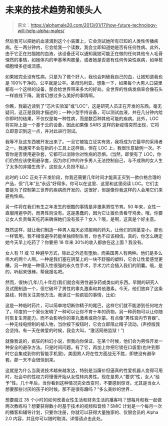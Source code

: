 # 未来的技术趋势和领头人

> 原文：<https://alphamale20.com/2013/01/17/how-future-technology-will-help-alpha-males/>

然后我可以把她的血液滴到这个小装置上，它会测试她所有已知的人类性传播疾病。在一两分钟内，它会给我一个读数，我会立即知道她是否有任何性病。此外，由于它正在扫描她的血液，该设备还可以通知我她可能正在做的任何其他令人毛骨悚然的事情，如她体内的甲基苯丙胺量，或者她是否患有任何传染性疾病，如单核细胞增多症或流感。

如果她完全没有性病，只是为了做个好人，我也会刺破我自己的血，让她知道我也是 100%干净的。公平就是公平。圣母玛利亚。想象一下，如果每个大男人口袋里都有一个这样的设备，那会给世界带来多大的好处。全世界的性病发病率会像石头一样直线下降。我曾幻想过多么美好的事情啊。

你瞧，我最近读到了“芯片实验室”或“LOC”，这是研究人员正在开发的东西。毫无疑问，这正是我刚才描述的；一种小型手持设备，可以测试血液，并在几分钟内给你即时的结果，不仅仅是每一种性病，而是数百种其他可能的疾病。此外，LOC 将实际上是一个基于云的设备，因此如果像 SARS 这样的新疫情突然出现，它将立即意识到这一点，并对此进行测试。

我等不及这东西被开发出来了。一旦它被独立证实有效，我将成为它最早的采用者之一。我通常不会在新的小工具上这样做，但在 LOC 上，我很乐意破例一次。不管你是否使用避孕套，它都可以消除你对性病的恐惧。(当然，即使有了 LOC，你们仍然应该使用避孕套，因为你们中的许多男人无法控制自己，与不成熟的女人生了太多的非婚生孩子，这些女人负担不起。)

此时的 LOC 正处于开发阶段，你我还需要几年时间才能真正买到一款价格合理的产品，但“几年”比“永远”好得多。你可以在这里、这里和这里阅读 LOC。它们主要是为了控制第三世界的疾病而开发的，这很好，但是像你我这样的人会用它们来避免性病。

另一件将在我们有生之年发生的很酷的事情是非激素男性节育。50 年来，女性一直服用避孕药，而男性则没有。这是愚蠢的，因为它让狼负责看守鸡舍。哦，你要让女人负责每天吃药来确保她们没有孩子？女人？哦，是啊，这真是个好主意。

既然这样，就让我们制造一种男人每天必须服用的药丸，让他们的阴茎变小。那也一样管用。我不相信避孕药能单独控制生育，你也不应该相信。真的，你怎么确定她今天早上吃药了？你要把 18 年来 30%的收入都放在这上面？我没有。

女人有 11 或 12 种避孕方式，除此之外还有堕胎，而美国男人有两种。他们是多么伟大的两个人啊。一种是我们塞在阴茎上的一块不舒服的塑料，它会让性爱感觉更糟，另一种是一种侵入性很强的永久性手术，手术刀片会插入我们的阴囊。哦，是的，听起来很棒。帮我报名吧。

然而，很快(几年/几十年后)我们就会有男性避孕药或类似的东西。早期的研究人员试图制造一个，但它破坏了男性的睾丸激素和其他激素。今天，他们放弃了这条路线，转而关注其他方法。我读过一些疯狂的事情，比如:

这是一种临时药片，可以简单地切断你精子的尾巴，这样它们就不能游到任何地方了。印度的一个家伙发明了一种可以让你不育十年的药物，另一种药物可以让你随时恢复生育能力，而不会影响你的睾丸激素或荷尔蒙。有点像“男性宫内节育器”。一种无线电控制的植入物，当你按下按钮时，它会立即阻止精子流动。(声控版我会坚持。有一天在做爱的时候，我会大叫，“激活网络监狱！”)

就像我说的，疯狂的科幻小说，但我向你保证，在某个时候，他们会为男性开发一种安全的避孕方法。只是时间问题。有了它，再加上你把它锁在口袋里(也许到那时它会集成到你的智能手机里)，美国男人将在性方面战无不胜，即使没有避孕套。那一天不会很快到来。

这就是为什么当我说技术越来越发达，特别是当廉价但逼真的性爱机器人变得可用时，社会中的性权力将慢慢开始从女性转向男性。现在是男人“要求”性，女人“给予”性。几十年后，当你看到这种情况完全改变时，不要感到惊讶。尤其是当女人想要那些讨厌的孩子的时候。那不是很有趣吗？“多么美妙的世界...

想要超过 35 个小时的如何改善女性生活和财务生活的播客吗？想每月和我一起做两次教练吗？想要获得数小时基于技术的视频和音频？SMIC 计划是一个每月一次的播客和辅导计划，只要你注册，你就可以获得大量独家的、仅限会员的 Alpha 2.0 内容，并且你可以随时取消。详情请点击此处。
